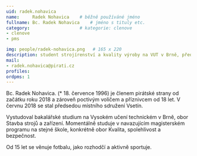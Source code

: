 ```yaml
---
uid: radek.nohavica
name:     Radek Nohavica  	# běžně používáné jméno
fullname: Bc. Radek Nohavica  	# jméno s tituly etc.
category:                   # kategorie: clenove
- clenove
- pms

img: people/radek-nohavica.png   # 165 x 220
description: student strojírenství a kvality výroby na VUT v Brně, předseda Místního sdružení Pirátů # kratký popis, max 160 znaků
mail:
- radek.nohavica@pirati.cz
profiles:
ordpms: 1
---
```


Bc. Radek Nohavica. (* 18. července 1996) je členem pirátské strany od začátku roku 2018 a zároveň poctivým voličem a příznivcem od 18 let. V červnu 2018 se stal předsedou místního sdružení Vsetín.

Vystudoval bakalářské studium na Vysokém učení technickém v Brně, obor Stavba strojů a zařízení. Momentálně studuje v navazujícím magisterském programu na stejné škole, konkrétně obor Kvalita, spolehlivost a bezpečnost.

Od 15 let se věnuje fotbalu, jako rozhodčí a aktivně sportuje.
